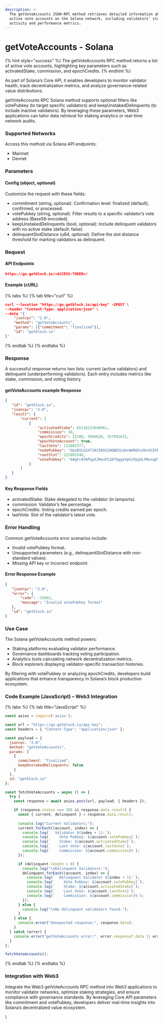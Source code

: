 ```yaml
---
description: >-
  The getVoteAccounts JSON-RPC method retrieves detailed information about
  active vote accounts on the Solana network, including validators’ staking
  activity and performance metrics.
---
```


# getVoteAccounts - Solana

{% hint style="success" %}
The getVoteAccounts RPC method returns a list of active vote accounts, highlighting key parameters such as activatedStake, commission, and epochCredits.
{% endhint %}

As part of Solana’s Core API, it enables developers to monitor validator health, track decentralization metrics, and analyze governance-related value distributions.

getVoteAccounts RPC Solana method supports optional filters like votePubkey (to target specific validators) and keepUnstakedDelinquents (to include inactive validators). By leveraging these parameters, Web3 applications can tailor data retrieval for staking analytics or real-time network audits.

### Supported Networks

Access this method via Solana API endpoints:

* Mainnet
* Devnet

### Parameters

#### Config (object, optional)

Customize the request with these fields:

* commitment (string, optional): Confirmation level: finalized (default), confirmed, or processed.
* votePubkey (string, optional): Filter results to a specific validator’s vote address (Base58-encoded).
* keepUnstakedDelinquents (bool, optional): Include delinquent validators with no active stake (default: false).
* delinquentSlotDistance (u64, optional): Define the slot distance threshold for marking validators as delinquent.

### Request

#### API Endpoints

```json
https://go.getblock.io/<ACCESS-TOKEN>/
```

#### Example (cURL)

{% tabs %}
{% tab title="curl" %}
```json
curl --location "https://go.getblock.io/api-key" -XPOST \
--header "Content-Type: application/json" \
--data '{
    "jsonrpc": "2.0",
    "method": "getVoteAccounts",
    "params": [{"commitment": "finalized"}],
    "id": "getblock.io"
}'
```
{% endtab %}
{% endtabs %}

### Response

A successful response returns two lists: current (active validators) and delinquent (underperforming validators). Each entry includes metrics like stake, commission, and voting history.

#### &#x20;getVoteAccounts example Response

```json
{
   "id": "getblock.io",
   "jsonrpc": "2.0",
   "result": {
       "current": [
           {
               "activatedStake": 65136133648061,
               "commission": 10,
               "epochCredits": [[280, 3946620, 3579916]],
               "epochVoteAccount": true,
               "lastVote": 122802577,
               "nodePubkey": "dpuDVLGSXT28Z3RGS28QBD5LUmcWARQVu36vXCEhhBg",
               "rootSlot": 122802546,
               "votePubkey": "6AqFc9V6PqyXJReuP12ATGggaVpG1Ppg4LFNvnqQYz8B"
           }
       ]
   }
}
```

#### Key Response Fields

* activatedStake: Stake delegated to the validator (in lamports).
* commission: Validator’s fee percentage.
* epochCredits: Voting credits earned per epoch.
* lastVote: Slot of the validator’s latest vote.

### Error Handling

Common getVoteAccounts error scenarios include:

* Invalid votePubkey format.
* Unsupported parameters (e.g., delinquentSlotDistance with non-standard values).
* Missing API key or incorrect endpoint.

#### Error Response Example

```json
{
   "jsonrpc": "2.0",
   "error": {
       "code": -32602,
       "message": "Invalid votePubkey format"
   },
   "id": "getblock.io"
}
```

### Use Case

The  Solana getVoteAccounts method powers:

* Staking platforms evaluating validator performance.
* Governance dashboards tracking voting participation.
* Analytics tools calculating network decentralization metrics.
* Block explorers displaying validator-specific transaction histories.

By filtering with votePubkey or analyzing epochCredits, developers build applications that enhance transparency in Solana’s block production ecosystem.

### Code Example (JavaScript) – Web3 Integration

{% tabs %}
{% tab title="JavaScript" %}
```javascript
const axios = require('axios');

const url = "https://go.getblock.io/api-key";
const headers = { "Content-Type": "application/json" };

const payload = {
  jsonrpc: "2.0",
  method: "getVoteAccounts",
  params: [
    {
      commitment: "finalized",
      keepUnstakedDelinquents: false
    }
  ],
  id: "getblock.io"
};

const fetchVoteAccounts = async () => {
  try {
    const response = await axios.post(url, payload, { headers });

    if (response.status === 200 && response.data.result) {
      const { current, delinquent } = response.data.result;
      
      console.log("Current Validators:");
      current.forEach((account, index) => {
        console.log(`  Validator ${index + 1}:`);
        console.log(`    Vote Pubkey: ${account.votePubkey}`);
        console.log(`    Stake: ${account.activatedStake}`);
        console.log(`    Last Vote: ${account.lastVote}`);
        console.log(`    Commission: ${account.commission}%`);
      });

      if (delinquent.length > 0) {
        console.log("\nDelinquent Validators:");
        delinquent.forEach((account, index) => {
          console.log(`  Delinquent Validator ${index + 1}:`);
          console.log(`    Vote Pubkey: ${account.votePubkey}`);
          console.log(`    Stake: ${account.activatedStake}`);
          console.log(`    Last Vote: ${account.lastVote}`);
          console.log(`    Commission: ${account.commission}%`);
        });
      } else {
        console.log("\nNo delinquent validators found.");
      }
    } else {
      console.error("Unexpected response:", response.data);
    }
  } catch (error) {
    console.error("getVoteAccounts error:", error.response?.data || error.message);
  }
};

fetchVoteAccounts();
```
{% endtab %}
{% endtabs %}

### Integration with Web3

Integrate the Web3 getVoteAccounts RPC method into Web3 applications to monitor validator networks, optimize staking strategies, and ensure compliance with governance standards. By leveraging Core API parameters like commitment and votePubkey, developers deliver real-time insights into Solana’s decentralized value ecosystem.

\
